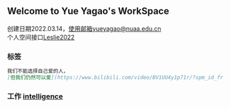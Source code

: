 ## Welcome to Yue Yagao's WorkSpace
创建日期2022.03.14，使用邮箱yueyagao@nuaa.edu.cn<br/>
个人空间接口[Leslie2022](https://leslie2022.github.io/)
<br/>
### 标签
```markdown
我们不能选择自己爱的人，
[但我们仍然可以爱](https://www.bilibili.com/video/BV1UU4y1p71r/?spm_id_from=333.788.recommend_more_video.0)
```
### 工作  <a href="/intelligence.html">intelligence</a>
